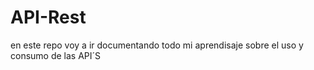 # API-Rest
en este repo voy a ir documentando todo mi aprendisaje sobre el uso y consumo de las API´S 
